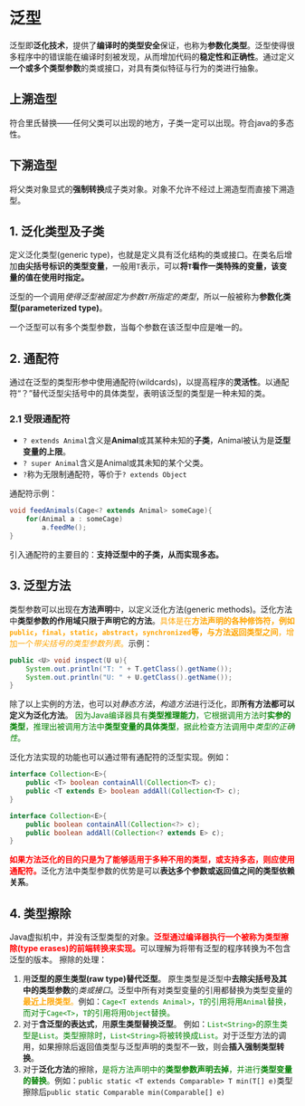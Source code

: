 # 泛型
泛型即**泛化技术**，提供了**编译时的类型安全**保证，也称为**参数化类型**。泛型使得很多程序中的错误能在编译时刻被发现，从而增加代码的**稳定性和正确性**。通过定义**一个或多个类型参数**的类或接口，对具有类似特征与行为的类进行抽象。
## 上溯造型
符合里氏替换——任何父类可以出现的地方，子类一定可以出现。符合java的多态性。
## 下溯造型
将父类对象显式的**强制转换**成子类对象。对象不允许不经过上溯造型而直接下溯造型。
## 1. 泛化类型及子类
定义泛化类型(generic type)，也就是定义具有泛化结构的类或接口。在类名后增加**由尖括号标识的类型变量**，一般用`T`表示，可以**将`T`看作一类特殊的变量，该变量的值在使用时指定。**

泛型的一个调用*使得泛型被固定为参数`T`所指定的类型*，所以一般被称为**参数化类型(parameterized type)**。

一个泛型可以有多个类型参数，当每个参数在该泛型中应是唯一的。

## 2. 通配符
通过在泛型的类型形参中使用通配符(wildcards)，以提高程序的**灵活性**。以通配符“？”替代泛型尖括号中的具体类型，表明该泛型的类型是一种未知的类。

### 2.1 受限通配符
- `? extends Animal`含义是**Animal**或其某种未知的**子类**，Animal被认为是**泛型变量的上限**。
- `? super Animal`含义是Animal或其未知的某个父类。
- `?`称为无限制通配符，等价于`? extends Object`

通配符示例：
```java
void feedAnimals(Cage<? extends Animal> someCage){
    for(Animal a : someCage)
        a.feedMe();
}
```

引入通配符的主要目的：**支持泛型中的子类，从而实现多态。**
## 3. 泛型方法
类型参数可以出现在**方法声明**中，以定义泛化方法(generic methods)。泛化方法中**类型参数的作用域只限于声明它的方法**。<font color="orange">具体是在**方法声明的各种修饰符，例如`public`，`final`，`static`，`abstract`，`synchronized`等，与方法返回类型之间**，增加一个*带尖括号的类型参数列表*。</font>示例：
```java
public <U> void inspect(U u){
    System.out.println("T: " + T.getClass().getName());
    System.out.println("U: " + U.getClass().getName());
}
```
除了以上实例的方法，也可以对*静态方法*，*构造方法*进行泛化，即**所有方法都可以定义为泛化方法**。
<font color="green">因为Java编译器具有**类型推理能力**，它根据调用方法时**实参的类型**，推理出被调用方法中**类型变量的具体类型**，据此检查方法调用中*类型的正确性*。</font>

泛化方法实现的功能也可以通过带有通配符的泛型实现。例如：
```java
interface Collection<E>{
    public <T> boolean containAll(Collection<T> c);
    public <T extends E> boolean addAll(Collection<T> c);
}

interface Collection<E>{
    public boolean containAll(Collection<?> c);
    public boolean addAll(Collection<? extends E> c);
}
```
<font color="red">**如果方法泛化的目的只是为了能够适用于多种不用的类型，或支持多态，则应使用通配符。**</font>泛化方法中类型参数的优势是可以**表达多个参数或返回值之间的类型依赖关系**。
## 4. 类型擦除
Java虚拟机中，并没有泛型类型的对象。<font color="red">**泛型通过编译器执行一个被称为类型擦除(type erases)的前端转换来实现。**</font>可以理解为将带有泛型的程序转换为不包含泛型的版本。
擦除的处理：
1. 用**泛型的原生类型(raw type)替代泛型**。
原生类型是泛型中**去除尖括号及其中的类型参数**的*类或接口*。泛型中所有对类型变量的引用都替换为类型变量的<font color="orange">**最近上限类型**。</font>例如：<font color="green">`Cage<T extends Animal>`，`T`的引用将用`Animal`替换，而对于`Cage<T>`，`T`的引用将用`Object`替换。</font>
2. 对于**含泛型的表达式**，用**原生类型替换泛型**。
例如：<font color="green">`List<String>`的原生类型是`List`。类型擦除时，`List<String>`将被转换成`List`。</font>对于泛型方法的调用，如果擦除后返回值类型与泛型声明的类型不一致，则会**插入强制类型转换**。
3. 对于**泛化方法**的擦除，<font color="green">是将方法声明中的**类型参数声明去掉**，并进行**类型变量的替换**。</font>例如：`public static <T extends Comparable> T min(T[] e)`类型擦除后`public static Comparable min(Comparable[] e)`
